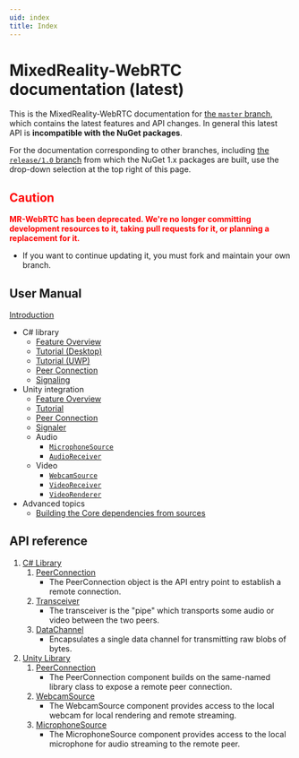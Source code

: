 ```yaml
---
uid: index
title: Index
---
```

# MixedReality-WebRTC documentation (latest)

This is the MixedReality-WebRTC documentation for [the `master` branch](https://github.com/microsoft/MixedReality-WebRTC/tree/master/), which contains the latest features and API changes. In general this latest API is **incompatible with the NuGet packages**.

For the documentation corresponding to other branches, including [the `release/1.0` branch](https://github.com/microsoft/MixedReality-WebRTC/tree/release/1.0/) from which the NuGet 1.x packages are built, use the drop-down selection at the top right of this page.

<h2><b><span style="color:red">Caution</span></b></h2>

<span style="color:red">**MR-WebRTC has been deprecated. We're no longer committing development resources to it, taking pull requests for it, or planning a replacement for it.**</span>

- If you want to continue updating it, you must fork and maintain your own branch.

## User Manual

[Introduction](manual/introduction.md)

- C# library
  - [Feature Overview](manual/cs/cs.md)
  - [Tutorial (Desktop)](manual/cs/helloworld-cs-core3.md)
  - [Tutorial (UWP)](manual/cs/helloworld-cs-uwp.md)
  - [Peer Connection](manual/cs/cs-peerconnection.md)
  - [Signaling](manual/cs/cs-signaling.md)
- Unity integration
  - [Feature Overview](manual/unity/unity-integration.md)
  - [Tutorial](manual/unity/helloworld-unity.md)
  - [Peer Connection](manual/unity/unity-peerconnection.md)
  - [Signaler](manual/unity/unity-signaler.md)
  - Audio
    - [`MicrophoneSource`](manual/unity/unity-microphonesource.md)
    - [`AudioReceiver`](manual/unity/unity-audioreceiver.md)
  - Video
    - [`WebcamSource`](manual/unity/unity-localvideosource.md)
    - [`VideoReceiver`](manual/unity/unity-remotevideosource.md)
    - [`VideoRenderer`](manual/unity/unity-mediaplayer.md)
- Advanced topics
  - [Building the Core dependencies from sources](manual/building-core.md)

## API reference

1. [C# Library](xref:Microsoft.MixedReality.WebRTC)
   1. [PeerConnection](xref:Microsoft.MixedReality.WebRTC.PeerConnection)
      - The PeerConnection object is the API entry point to establish a remote connection.
   2. [Transceiver](xref:Microsoft.MixedReality.WebRTC.Transceiver)
      - The transceiver is the "pipe" which transports some audio or video between the two peers.
   3. [DataChannel](xref:Microsoft.MixedReality.WebRTC.DataChannel)
      - Encapsulates a single data channel for transmitting raw blobs of bytes.
2. [Unity Library](xref:Microsoft.MixedReality.WebRTC.Unity)
   1. [PeerConnection](xref:Microsoft.MixedReality.WebRTC.Unity.PeerConnection)
      - The PeerConnection component builds on the same-named library class to expose a remote peer connection.
   2. [WebcamSource](xref:Microsoft.MixedReality.WebRTC.Unity.WebcamSource)
      - The WebcamSource component provides access to the local webcam for local rendering and remote streaming.
   3. [MicrophoneSource](xref:Microsoft.MixedReality.WebRTC.Unity.MicrophoneSource)
      - The MicrophoneSource component provides access to the local microphone for audio streaming to the remote peer.

